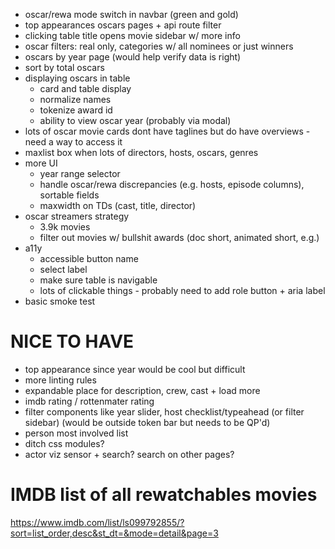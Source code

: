 - oscar/rewa mode switch in navbar (green and gold)
- top appearances oscars pages + api route filter
- clicking table title opens movie sidebar w/ more info
- oscar filters: real only, categories w/ all nominees or just winners
- oscars by year page (would help verify data is right)
- sort by total oscars
- displaying oscars in table
  - card and table display
  - normalize names
  - tokenize award id
  - ability to view oscar year (probably via modal)
- lots of oscar movie cards dont have taglines but do have overviews - need a way to access it
- maxlist box when lots of directors, hosts, oscars, genres
- more UI
  - year range selector
  - handle oscar/rewa discrepancies (e.g. hosts, episode columns), sortable fields
  - maxwidth on TDs (cast, title, director)
- oscar streamers strategy
  - 3.9k movies
  - filter out movies w/ bullshit awards (doc short, animated short, e.g.)
- a11y
  - accessible button name
  - select label
  - make sure table is navigable
  - lots of clickable things - probably need to add role button + aria label
- basic smoke test

# NICE TO HAVE

- top appearance since year would be cool but difficult
- more linting rules
- expandable place for description, crew, cast + load more
- imdb rating / rottenmater rating
- filter components like year slider, host checklist/typeahead (or filter sidebar) (would be outside token bar but needs to be QP'd)
- person most involved list
- ditch css modules?
- actor viz sensor + search? search on other pages?

# IMDB list of all rewatchables movies

https://www.imdb.com/list/ls099792855/?sort=list_order,desc&st_dt=&mode=detail&page=3
